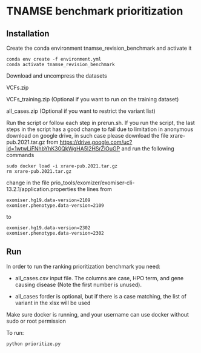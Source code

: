 # TNAMSE benchmark prioritization

## Installation

Create the conda environment tnamse_revision_benchmark and activate it

```
conda env create -f environment.yml
conda activate tnamse_revision_benchmark
```

Download and uncompress the datasets

VCFs.zip

VCFs_training.zip (Optional if you want to run on the training dataset)

all_cases.zip (Optional if you want to restrict the variant list)


Run the script or follow each step in prerun.sh. If you run the script, the last steps in the script
has a good change to fail due to limitation in anonymous download on google drive, in such case please download 
the file xrare-pub.2021.tar.gz from https://drive.google.com/uc?id=1wtwLiFNhbYhK30QkWgHA5l2HSrZiOuGP and run the
following commands

```
sudo docker load -i xrare-pub.2021.tar.gz
rm xrare-pub.2021.tar.gz
```

change in the file prio_tools/exomizer/exomiser-cli-13.2.1/application.properties
the lines from

```
exomiser.hg19.data-version=2109
exomiser.phenotype.data-version=2109
```

to

```
exomiser.hg19.data-version=2302
exomiser.phenotype.data-version=2302
```

## Run

In order to run the ranking prioritization benchmark you need:

- all_cases.csv input file. The columns are case, HPO term, and gene causing disease (Note the first number is unused).

- all_cases forder is optional, but if there is a case matching, the list of variant in the xlsx will be used

Make sure docker is running, and your username can use docker without sudo or root permission

To run:

```
python prioritize.py
```



